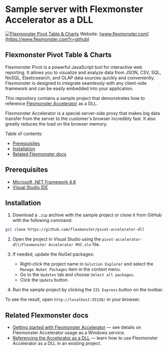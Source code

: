 # Sample server with Flexmonster Accelerator as a DLL
[![Flexmonster Pivot Table & Charts](https://cdn.flexmonster.com/landing.png)](https://www.flexmonster.com?r=github)
Website: [www.flexmonster.com](https://www.flexmonster.com?r=github)

## Flexmonster Pivot Table & Charts

Flexmonster Pivot is a powerful JavaScript tool for interactive web reporting. It allows you to visualize and analyze data from JSON, CSV, SQL, NoSQL, Elasticsearch, and OLAP data sources quickly and conveniently. Flexmonster is designed to integrate seamlessly with any client-side framework and can be easily embedded into your application.

This repository contains a sample project that demonstrates how to reference [Flexmonster Accelerator](https://www.flexmonster.com/doc/getting-started-with-accelerator-ssas?r=github) as a DLL.

Flexmonster Accelerator is a special server-side proxy that makes big data transfer from the server to the customer's browser incredibly fast. It also greatly reduces the load on the browser memory.

Table of contents:

- [Prerequisites](#prerequisites)
- [Installation](#installation)
- [Related Flexmonster docs](#related-flexmonster-docs)

## Prerequisites

- [Microsoft .NET Framework 4.8](https://dotnet.microsoft.com/en-us/download/dotnet-framework)
- [Visual Studio IDE](https://visualstudio.microsoft.com/vs/)

## Installation

1. Download a `.zip` archive with the sample project or clone it from GitHub with the following command:

```bash
git clone https://github.com/flexmonster/pivot-accelerator-dll
```
2. Open the project in Visual Studio using the `pivot-accelerator-dll/Flexmonster Accelerator MVC.sln` file.

3. If needed, update the NuGet packages: 
    - Right-click the project name in `Solution Explorer` and select the `Manage NuGet Packages` item in the context menu.
    - Go to the `Updates` tab and choose `Select all packages`.
    - Click the `Update` button.
  
4. Run the sample project by clicking the `IIS Express` button on the toolbar.

To see the result, open `http://localhost:55158/` in your browser.

## Related Flexmonster docs

- [Getting started with Flexmonster Accelerator](https://www.flexmonster.com/doc/getting-started-with-accelerator-ssas?r=github) — see details on Flexmonster Accelerator usage as a Windows service.
- [Referencing the Accelerator as a DLL](https://www.flexmonster.com/doc/referencing-accelerator-as-a-dll?r=github) — learn how to use Flexmonster Accelerator as a DLL in an existing project.
